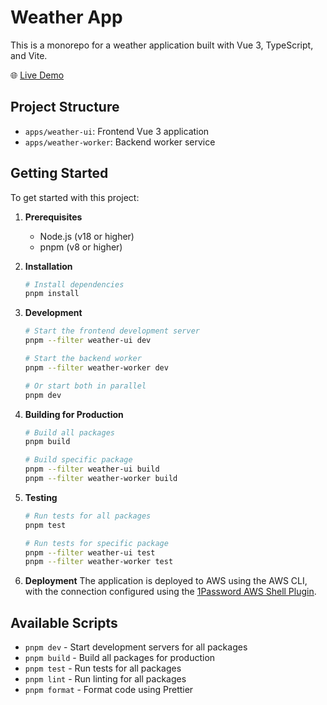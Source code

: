 # Weather App

This is a monorepo for a weather application built with Vue 3, TypeScript, and Vite.

🌐 [Live Demo](https://weather-forecast.eshin-griffith.com/)

## Project Structure

- `apps/weather-ui`: Frontend Vue 3 application
- `apps/weather-worker`: Backend worker service

## Getting Started

To get started with this project:

1. **Prerequisites**
   - Node.js (v18 or higher)
   - pnpm (v8 or higher)

2. **Installation**
   ```bash
   # Install dependencies
   pnpm install
   ```

3. **Development**
   ```bash
   # Start the frontend development server
   pnpm --filter weather-ui dev

   # Start the backend worker
   pnpm --filter weather-worker dev

   # Or start both in parallel
   pnpm dev
   ```

4. **Building for Production**
   ```bash
   # Build all packages
   pnpm build

   # Build specific package
   pnpm --filter weather-ui build
   pnpm --filter weather-worker build
   ```

5. **Testing**
   ```bash
   # Run tests for all packages
   pnpm test

   # Run tests for specific package
   pnpm --filter weather-ui test
   pnpm --filter weather-worker test
   ```

6. **Deployment**
   The application is deployed to AWS using the AWS CLI, with the connection configured using the [1Password AWS Shell Plugin](https://developer.1password.com/docs/cli/shell-plugins/aws/#reference).

## Available Scripts

- `pnpm dev` - Start development servers for all packages
- `pnpm build` - Build all packages for production
- `pnpm test` - Run tests for all packages
- `pnpm lint` - Run linting for all packages
- `pnpm format` - Format code using Prettier
